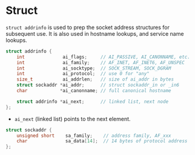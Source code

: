 # Struct

`struct addrinfo` is used to prep the socket address structures
for subsequent use. It is also used in hostname lookups,
and service name lookups.
```c
struct addrinfo {
    int              ai_flags;     // AI_PASSIVE, AI_CANONNAME, etc.
    int              ai_family;    // AF_INET, AF_INET6, AF_UNSPEC
    int              ai_socktype;  // SOCK_STREAM, SOCK_DGRAM
    int              ai_protocol;  // use 0 for "any"
    size_t           ai_addrlen;   // size of ai_addr in bytes
    struct sockaddr *ai_addr;      // struct sockaddr_in or _in6
    char            *ai_canonname; // full canonical hostname

    struct addrinfo *ai_next;      // linked list, next node
};
```

- `ai_next` (linked list) points to the next element.

```c
struct sockaddr {
    unsigned short    sa_family;    // address family, AF_xxx
    char              sa_data[14];  // 14 bytes of protocol address
}; 
```
